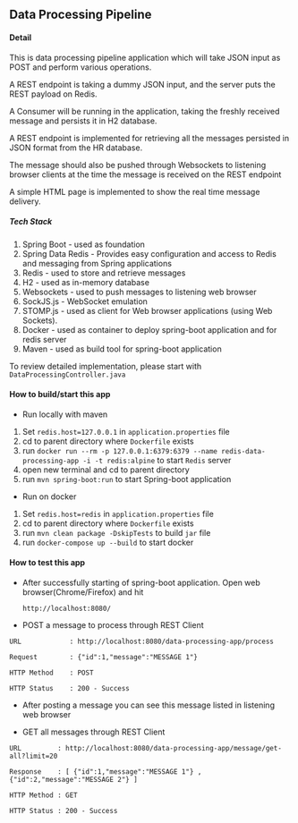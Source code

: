 ## Data Processing Pipeline

#### Detail
This is data processing pipeline application which will take JSON input as POST and perform various operations.

A REST endpoint is taking a dummy JSON input, and the server puts the REST payload on Redis.

A Consumer will be running in the application, taking the freshly received message and persists it in H2 database.

A REST endpoint is implemented for retrieving all the messages persisted in JSON format from the HR database.

The message should also be pushed through Websockets to listening browser clients at the time the message is received on the REST endpoint

A simple HTML page is implemented to show the real time message delivery.

##### Tech Stack
1. Spring Boot - used as foundation
2. Spring Data Redis - Provides easy configuration and access to Redis and messaging from Spring applications
3. Redis - used to store and retrieve messages
4. H2 - used as in-memory database
5. Websockets - used to push messages to listening web browser
6. SockJS.js - WebSocket emulation
7. STOMP.js - used as client for Web browser applications (using Web Sockets).
8. Docker - used as container to deploy spring-boot application and for redis server
9. Maven - used as build tool for spring-boot application 

To review detailed implementation, please start with `DataProcessingController.java`

#### How to build/start this app
* Run locally with maven

1. Set `redis.host=127.0.0.1` in `application.properties` file 
2. cd to parent directory where `Dockerfile` exists
3. run `docker run --rm -p 127.0.0.1:6379:6379 --name redis-data-processing-app -i -t redis:alpine` to start `Redis` server
4. open new terminal and cd to parent directory
5. run `mvn spring-boot:run` to start Spring-boot application

* Run on docker

1. Set `redis.host=redis` in `application.properties` file 
2. cd to parent directory where `Dockerfile` exists
3. run `mvn clean package -DskipTests` to build `jar` file
4. run `docker-compose up --build` to start docker


#### How to test this app

* After successfully starting of spring-boot application.  Open web browser(Chrome/Firefox) and hit
    
    `http://localhost:8080/`
    
* POST a message to process through REST Client
 
`URL            : http://localhost:8080/data-processing-app/process `

`Request        : {"id":1,"message":"MESSAGE 1"} `

`HTTP Method    : POST `

`HTTP Status    : 200 - Success `

* After posting a message you can see this message listed in listening web browser

* GET all messages through REST Client
 
`URL         : http://localhost:8080/data-processing-app/message/get-all?limit=20`

`Response    : [ {"id":1,"message":"MESSAGE 1"} , {"id":2,"message":"MESSAGE 2"} ] `

`HTTP Method : GET`

`HTTP Status : 200 - Success`

